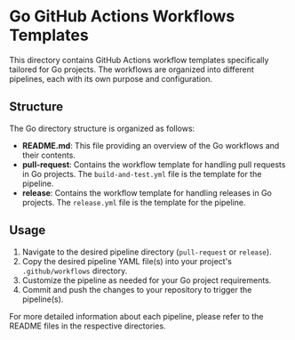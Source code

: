 # Go GitHub Actions Workflows Templates

This directory contains GitHub Actions workflow templates specifically tailored for Go projects. The workflows are organized into different pipelines, each with its own purpose and configuration.

## Structure

The Go directory structure is organized as follows:

- **README.md**: This file providing an overview of the Go workflows and their contents.
- **pull-request**: Contains the workflow template for handling pull requests in Go projects. The `build-and-test.yml` file is the template for the pipeline.
- **release**: Contains the workflow template for handling releases in Go projects. The `release.yml` file is the template for the pipeline.

## Usage

1. Navigate to the desired pipeline directory (`pull-request` or `release`).
2. Copy the desired pipeline YAML file(s) into your project's `.github/workflows` directory.
3. Customize the pipeline as needed for your Go project requirements.
4. Commit and push the changes to your repository to trigger the pipeline(s).

For more detailed information about each pipeline, please refer to the README files in the respective directories.